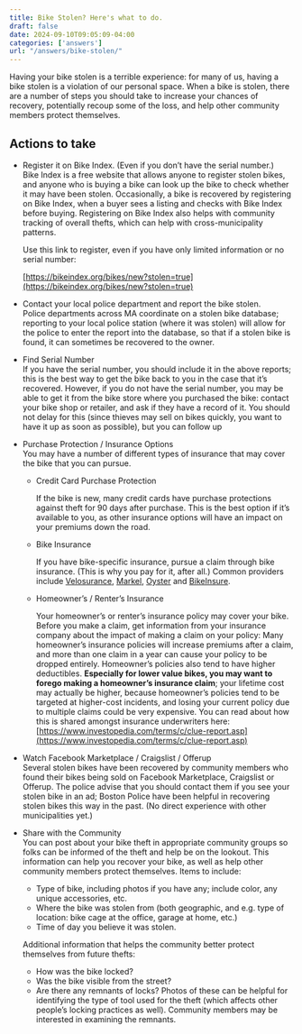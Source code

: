 ```yaml
---
title: Bike Stolen? Here's what to do.
draft: false
date: 2024-09-10T09:05:09-04:00
categories: ['answers']
url: "/answers/bike-stolen/"
---
```


Having your bike stolen is a terrible experience: for many of us, having a bike stolen is a violation of our personal space. When a bike is stolen, there are a number of steps you should take to increase your chances of recovery, potentially recoup some of the loss, and help other community members protect themselves.

## Actions to take

- Register it on Bike Index. (Even if you don’t have the serial number.)  
  Bike Index is a free website that allows anyone to register stolen bikes, and anyone who is buying a bike can look up the bike to check whether it may have been stolen. Occasionally, a bike is recovered by registering on Bike Index, when a buyer sees a listing and checks with Bike Index before buying. Registering on Bike Index also helps with community tracking of overall thefts, which can help with cross-municipality patterns.  
    
  Use this link to register, even if you have only limited information or no serial number:  
    
   [https://bikeindex.org/bikes/new?stolen=true](https://bikeindex.org/bikes/new?stolen=true)  
    
- Contact your local police department and report the bike stolen.  
  Police departments across MA coordinate on a stolen bike database; reporting to your local police station (where it was stolen) will allow for the police to enter the report into the database, so that if a stolen bike is found, it can sometimes be recovered to the owner.  
    
- Find Serial Number  
  If you have the serial number, you should include it in the above reports; this is the best way to get the bike back to you in the case that it’s recovered. However, if you do not have the serial number, you may be able to get it from the bike store where you purchased the bike: contact your bike shop or retailer, and ask if they have a record of it. You should not delay for this (since thieves may sell on bikes quickly, you want to have it up as soon as possible), but you can follow up   
    
- Purchase Protection / Insurance Options  
  You may have a number of different types of insurance that may cover the bike that you can pursue.  
    
  * Credit Card Purchase Protection

    If the bike is new, many credit cards have purchase protections against theft for 90 days after purchase. This is the best option if it’s available to you, as other insurance options will have an impact on your premiums down the road.


  * Bike Insurance

    If you have bike-specific insurance, pursue a claim through bike insurance. (This is why you pay for it, after all.) Common providers include [Velosurance](https://velosurance.com/), [Markel](https://www.markel.com/us/personal-insurance/bicycle), [Oyster](https://www.withoyster.com/bike) and [BikeInsure](https://www.bikeinsure.com/).


  * Homeowner’s / Renter’s Insurance

    Your homeowner’s or renter’s insurance policy may cover your bike. Before you make a claim, get information from your insurance company about the impact of making a claim on your policy: Many homeowner’s insurance policies will increase premiums after a claim, and more than one claim in a year can cause your policy to be dropped entirely. Homeowner’s policies also tend to have higher deductibles. **Especially for lower value bikes, you may want to forego making a homeowner’s insurance claim**; your lifetime cost may actually be higher, because homeowner’s policies tend to be targeted at higher-cost incidents, and losing your current policy due to multiple claims could be very expensive. You can read about how this is shared amongst insurance underwriters here: [https://www.investopedia.com/terms/c/clue-report.asp](https://www.investopedia.com/terms/c/clue-report.asp)

- Watch Facebook Marketplace / Craigslist / Offerup  
  Several stolen bikes have been recovered by community members who found their bikes being sold on Facebook Marketplace, Craigslist or Offerup. The police advise that you should contact them if you see your stolen bike in an ad; Boston Police have been helpful in recovering stolen bikes this way in the past. (No direct experience with other municipalities yet.)  
    
- Share with the Community  
  You can post about your bike theft in appropriate community groups so folks can be informed of the theft and help be on the lookout. This information can help you recover your bike, as well as help other community members protect themselves. Items to include:  
    
  - Type of bike, including photos if you have any; include color, any unique accessories, etc.  
  - Where the bike was stolen from (both geographic, and e.g. type of location: bike cage at the office, garage at home, etc.)  
  - Time of day you believe it was stolen.

	  
  Additional information that helps the community better protect themselves from future thefts:

  - How was the bike locked?  
  - Was the bike visible from the street?  
  - Are there any remnants of locks? Photos of these can be helpful for identifying the type of tool used for the theft (which affects other people’s locking practices as well). Community members may be interested in examining the remnants.

